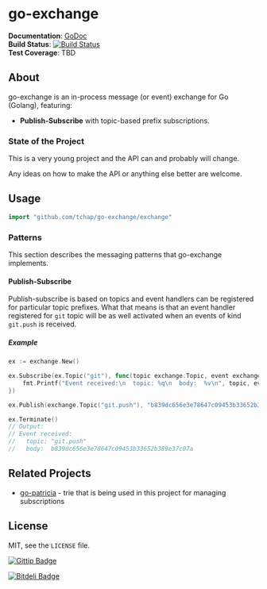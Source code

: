 # go-exchange #

**Documentation**: [GoDoc](http://godoc.org/github.com/tchap/go-exchange/exchange)<br />
**Build Status**: [![Build Status](https://travis-ci.org/tchap/go-exchange.png?branch=master)](https://travis-ci.org/tchap/go-exchange)<br >
**Test Coverage**: TBD

## About ##

go-exchange is an in-process message (or event) exchange for Go (Golang), featuring:

* **Publish-Subscribe** with topic-based prefix subscriptions.

### State of the Project ###

This is a very young project and the API can and probably will change.

Any ideas on how to make the API or anything else better are welcome.

## Usage ##

```go
import "github.com/tchap/go-exchange/exchange"
```

### Patterns ###

This section describes the messaging patterns that go-exchange implements.

#### Publish-Subscribe ####

Publish-subscribe is based on topics and event handlers can be registered for
particular topic prefixes. What that means is that an event handler registered
for `git` topic will be as well activated when an events of kind `git.push` is
received.

##### Example #####

```go
ex := exchange.New()

ex.Subscribe(ex.Topic("git"), func(topic exchange.Topic, event exchange.Event) {
	fmt.Printf("Event received:\n  topic: %q\n  body:  %v\n", topic, event)
})  

ex.Publish(exchange.Topic("git.push"), "b839dc656e3e78647c09453b33652b389e37c07a")

ex.Terminate()
// Output:
// Event received:
//   topic: "git.push"
//   body:  b839dc656e3e78647c09453b33652b389e37c07a
```

## Related Projects ##

* [go-patricia](https://github.com/tchap/go-patricia) - trie that is being used
  in this project for managing subscriptions

## License ##

MIT, see the `LICENSE` file.

[![Gittip Badge](http://img.shields.io/gittip/alanhamlett.png)](https://www.gittip.com/tchap/ "Gittip Badge")

[![Bitdeli Badge](https://d2weczhvl823v0.cloudfront.net/tchap/go-exchange/trend.png)](https://bitdeli.com/free "Bitdeli Badge")
